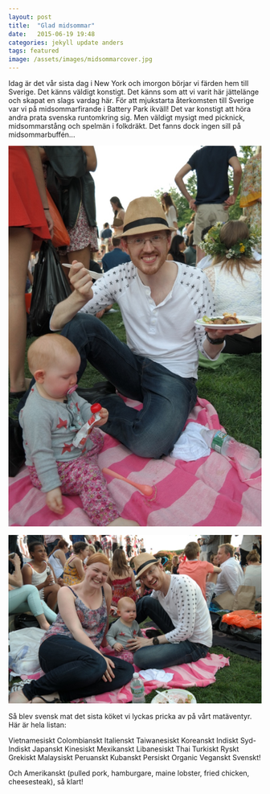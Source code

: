 ```yaml
---
layout: post
title:  "Glad midsommar"
date:   2015-06-19 19:48
categories: jekyll update anders
tags: featured
image: /assets/images/midsommarcover.jpg
---
```

Idag är det vår sista dag i New York och imorgon börjar vi färden hem till Sverige. Det känns väldigt konstigt. Det känns som att vi varit här jättelänge och skapat en slags vardag här. För att mjukstarta återkomsten till Sverige var vi på midsommarfirande i Battery Park ikväll! Det var konstigt att höra andra prata svenska runtomkring sig. Men väldigt mysigt med picknick, midsommarstång och spelmän i folkdräkt. Det fanns dock ingen sill på midsommarbuffén...

![](/assets/images/midsommarmat.jpg)

![](/assets/images/midsommarfamilj.jpg)

Så blev svensk mat det sista köket vi lyckas pricka av på vårt matäventyr. Här är hela listan:

Vietnamesiskt Colombianskt Italienskt Taiwanesiskt Koreanskt Indiskt Syd-Indiskt Japanskt Kinesiskt Mexikanskt Libanesiskt Thai Turkiskt Ryskt Grekiskt Malaysiskt Peruanskt Kubanskt Persiskt Organic Veganskt Svenskt!


Och Amerikanskt (pulled pork, hamburgare, maine lobster, fried chicken, cheesesteak), så klart! 


